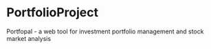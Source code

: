 # PortfolioProject
Portfopal - a web tool for investment portfolio management and stock market analysis
